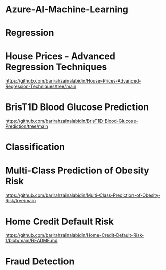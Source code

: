 # Azure-AI-Machine-Learning


# Regression


# House Prices - Advanced Regression Techniques


https://github.com/barirahzainalabidin/House-Prices-Advanced-Regression-Techniques/tree/main


# BrisT1D Blood Glucose Prediction


https://github.com/barirahzainalabidin/BrisT1D-Blood-Glucose-Prediction/tree/main





# Classification


# Multi-Class Prediction of Obesity Risk


https://github.com/barirahzainalabidin/Multi-Class-Prediction-of-Obesity-Risk/tree/main



# Home Credit Default Risk


https://github.com/barirahzainalabidin/Home-Credit-Default-Risk-1/blob/main/README.md




# Fraud Detection 




